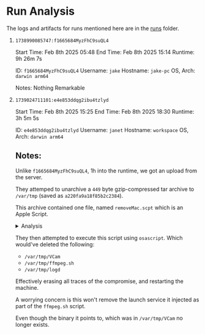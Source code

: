# Run Analysis

The logs and artifacts for runs mentioned here are in the [runs](runs) folder.

1. `1738990085747:f1665684MyzFhC9suQL4`

    Start Time: Feb 8th 2025 05:48
    End Time: Feb 8th 2025 15:14
    Runtime: 9h 26m 7s

    ID: `f1665684MyzFhC9suQL4`
    Username: `jake`
    Hostname: `jake-pc`
    OS, Arch: `darwin arm64`

    Notes: Nothing Remarkable

2. `1739024711101:e4e853ddqg2ibu4tzlyd`

    Start Time: Feb 8th 2025 15:25
    End Time: Feb 8th 2025 18:30
    Runtime: 3h 5m 5s

    ID: `e4e853ddqg2ibu4tzlyd`
    Username: `janet`
    Hostname: `workspace`
    OS, Arch: `darwin arm64`

    ## Notes:
    
    Unlike `f1665684MyzFhC9suQL4`, 1h into the runtime, we got an upload from the server.

    They attemped to unarchive a `449` byte gzip-compressed tar archive to `/var/tmp` (saved as `a220fa9a18f85b2c2384`).

    This archive contained one file, named `removeMac.scpt` which is an Apple Script.

    <details>
    <summary>Analysis</summary>

    ```console
    $ file a220fa9a18f85b2c2384
    a220fa9a18f85b2c2384: gzip compressed data, original size modulo 2^32 3072

    $ tar tzvf a220fa9a18f85b2c2384
    -rw-r--r-- root/root      1125 2024-12-12 03:01 removeMac.scpt

    $ tar xzvf a220fa9a18f85b2c2384 --one-top-level a220fa9a18f85b2c2384.unarchived
    removeMac.scpt

    $ sha256sum a220fa9a18f85b2c2384.unarchived/removeMac.scpt
    f77dd827814d2fd810c55c49a7da17a43f0a1e4206c7c673f63eae33f1118e21  a220fa9a18f85b2c2384.unarchived/removeMac.scpt

    $ stat removeMac.scpt
      File: a220fa9a18f85b2c2384.unarchived/removeMac.scpt
      Size: 1125      	Blocks: 8          IO Block: 4096   regular file
    Device: 1,13	Inode: ---------------   Links: 1
    Access: (0644/-rw-r--r--)  Uid: (  501/ <user>)   Gid: (   20/   staff)
    Access: 2025-02-08 17:53:37.000000000 +0100
    Modify: 2024-12-12 03:01:37.000000000 +0100
    Change: 2025-02-08 17:53:37.813992788 +0100
    Birth: 2024-12-12 03:01:37.000000000 +0100
    ```

    </details>

    They then attempted to execute this script using `osascript`. Which would've deleted the following:

    - `/var/tmp/VCam`
    - `/var/tmp/ffmpeg.sh`
    - `/var/tmp/logd`

    Effectively erasing all traces of the compromise, and restarting the machine.

    A worrying concern is this won't remove the launch service it injected as part of the `ffmpeg.sh` script.

    Even though the binary it points to, which was in `/var/tmp/VCam` no longer exists.
